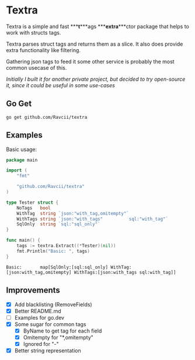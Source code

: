 # Textra

Textra is a simple and fast **\***t**\***ags **\***extra**\***ctor package that helps to work with structs tags.

Textra parses struct tags and returns them as a slice. It also does provide extra functionality like filtering.

Gathering json tags to feed it some other service is probably the most common usecase of this.

_Initially I built it for another private project, but decided to try open-source it, since it could be useful in some use-cases_

## Go Get

```shell
go get github.com/Ravcii/textra
```

## Examples

Basic usage:

```go
package main

import (
	"fmt"

	"github.com/Ravcii/textra"
)

type Tester struct {
	NoTags   bool
	WithTag  string `json:"with_tag,omitempty"`
	WithTags string `json:"with_tags"          sql:"with_tag"`
	SqlOnly  string `sql:"sql_only"`
}

func main() {
	tags := textra.Extract((*Tester)(nil))
	fmt.Println("Basic: ", tags)
}

```

```
Basic: 		 map[SqlOnly:[sql:sql_only] WithTag:[json:with_tag,omitempty] WithTags:[json:with_tags sql:with_tag]]
```

## Improvements

- [x] Add blacklisting (RemoveFields)
- [x] Better README.md
- [ ] Examples for go.dev
- [x] Some sugar for common tags
  - [x] ByName to get tag for each field
  - [x] Omitempty for "\*,omitempty"
  - [x] Ignored for "-"
- [x] Better string representation
